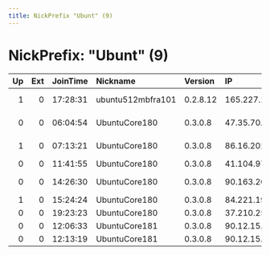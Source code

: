 ```yaml
---
title: NickPrefix "Ubunt" (9)
---
```


# NickPrefix: "Ubunt" (9)

|   Up |   Ext | JoinTime   | Nickname          | Version   | IP              | AS                     | CC   |   ORp |   Dirp | OS    | Contact                           |   eFamMembers |
|-----:|------:|:-----------|:------------------|:----------|:----------------|:-----------------------|:-----|------:|-------:|:------|:----------------------------------|--------------:|
|    1 |     0 | 17:28:31   | ubuntu512mbfra101 | 0.2.8.12  | 165.227.154.118 | None                   | us   |  9001 |      0 | Linux | fatuh &lt;fatuh@ethereum1.top&gt; |             1 |
|    0 |     0 | 06:04:54   | UbuntuCore180     | 0.3.0.8   | 47.35.70.153    | Charter Communications | us   | 45678 |      0 | Linux | None                              |             1 |
|    1 |     0 | 07:13:21   | UbuntuCore180     | 0.3.0.8   | 86.16.202.33    | Virgin Media Limited   | gb   | 37931 |      0 | Linux | None                              |             1 |
|    0 |     0 | 11:41:55   | UbuntuCore180     | 0.3.0.8   | 41.104.97.250   | Telecom Algeria        | dz   | 32955 |      0 | Linux | None                              |             1 |
|    0 |     0 | 14:26:30   | UbuntuCore180     | 0.3.0.8   | 90.163.200.251  | Orange Espagne SA      | es   | 34536 |      0 | Linux | None                              |             1 |
|    1 |     0 | 15:24:24   | UbuntuCore180     | 0.3.0.8   | 84.221.196.113  | Tiscali SpA            | it   | 46047 |      0 | Linux | None                              |             1 |
|    0 |     0 | 19:23:23   | UbuntuCore180     | 0.3.0.8   | 37.210.255.96   | Ooredoo Q.S.C.         | qa   | 40727 |      0 | Linux | None                              |             1 |
|    0 |     0 | 12:06:33   | UbuntuCore181     | 0.3.0.8   | 90.12.15.53     | Orange                 | fr   | 32873 |      0 | Linux | None                              |             1 |
|    0 |     0 | 12:13:19   | UbuntuCore181     | 0.3.0.8   | 90.12.15.53     | Orange                 | fr   | 33158 |      0 | Linux | None                              |             1 |
